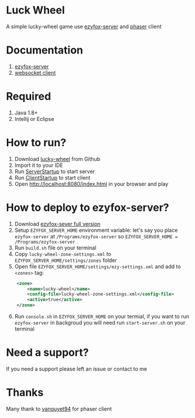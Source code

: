 # Luck Wheel

A simple lucky-wheel game use [ezyfox-server](https://github.com/youngmonkeys/ezyfox-server) and [phaser](https://phaser.io/) client

# Documentation

1. [ezyfox-server](https://youngmonkeys.org/project/ezyfox-sever/)
2. [websocket client](https://github.com/youngmonkeys/ezyfox-server-js-client)

# Required

1. Java 1.8+
2. Intellij or Eclipse

# How to run?

1. Download [lucky-wheel](https://github.com/tvd12/ezyfox-server-example/tree/master/lucky-wheel) from Github
2. Import it to your IDE
3. Run [ServerStartup](https://github.com/tvd12/ezyfox-server-example/blob/master/lucky-wheel/src/main/java/com/tvd12/example/lucky_wheel/ServerStartup.java) to start server
4. Run [ClientStartup](https://github.com/tvd12/ezyfox-server-example/blob/master/lucky-wheel/src/main/java/com/tvd12/example/lucky_wheel/ClientStartup.java) to start client
5. Open [http://localhost:8080/index.html](http://localhost:8080/index.html) in your browser and play

# How to deploy to ezyfox-server?

1. Download [ezyfox-sever full version](https://resources.tvd12.com/)
2. Setup `EZYFOX_SERVER_HOME` environment variable: let's say you place `ezyfox-server` at `/Programs/ezyfox-server` so `EZYFOX_SERVER_HOME = /Programs/ezyfox-server`
3. Run `build.sh` file on your terminal
4. Copy `lucky-wheel-zone-settings.xml` to `EZYFOX_SERVER_HOME/settings/zones` folder
5. Open file `EZYFOX_SERVER_HOME/settings/ezy-settings.xml` and add to `<zones>` tag:

```xml
    <zone>
        <name>lucky-wheel</name>
        <config-file>lucky-wheel-zone-settings.xml</config-file>
        <active>true</active>
    </zone>
```

6. Run `console.sh` in `EZYFOX_SERVER_HOME` on your termial, if you want to run `ezyfox-server` in backgroud you will need run `start-server.sh` on your terminal

# Need a support?

If you need a support please left an issue or contact to me

# Thanks

Many thank to [vanquyet94](https://github.com/vanquyet94/wheel-lucky-draw) for phaser client